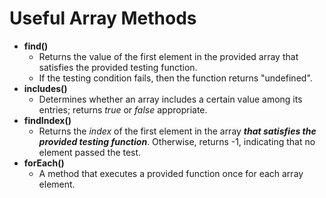 # Useful Array Methods
- **find()**
	- Returns the value of the first element in the provided array that satisfies the provided testing function.
	- If the testing condition fails, then the function returns "undefined".
- **includes()**
	- Determines whether an array includes a certain value among its entries; returns *true* or *false* appropriate.
- **findIndex()**
	- Returns the *index* of the first element in the array ***that satisfies the provided testing function***. Otherwise, returns -1, indicating that no element passed the test.
- **forEach()**
	- A method that executes a provided function once for each array element.